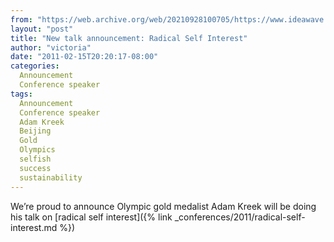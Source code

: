 ```yaml
---
from: "https://web.archive.org/web/20210928100705/https://www.ideawave.ca/new-talk-announcement-radical-self-interest/"
layout: "post"
title: "New talk announcement: Radical Self Interest"
author: "victoria"
date: "2011-02-15T20:20:17-08:00"
categories:
  Announcement
  Conference speaker
tags: 
  Announcement
  Conference speaker
  Adam Kreek
  Beijing
  Gold
  Olympics
  selfish
  success
  sustainability
---
```


We’re proud to announce Olympic gold medalist Adam Kreek will be doing his talk on [radical self interest]({% link _conferences/2011/radical-self-interest.md %})
